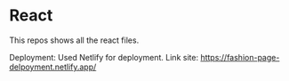 # React
This repos shows all the react files.


Deployment: Used Netlify for deployment.
Link site: https://fashion-page-delpoyment.netlify.app/
